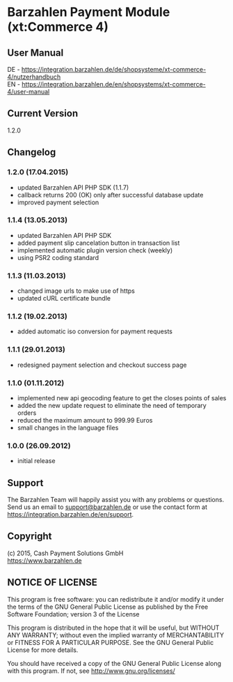 # Barzahlen Payment Module (xt:Commerce 4)

## User Manual
DE - https://integration.barzahlen.de/de/shopsysteme/xt-commerce-4/nutzerhandbuch  
EN - https://integration.barzahlen.de/en/shopsystems/xt-commerce-4/user-manual

## Current Version
1.2.0

## Changelog

### 1.2.0 (17.04.2015)
* updated Barzahlen API PHP SDK (1.1.7)
* callback returns 200 (OK) only after successful database update
* improved payment selection

### 1.1.4 (13.05.2013)
* updated Barzahlen API PHP SDK
* added payment slip cancelation button in transaction list
* implemented automatic plugin version check (weekly)
* using PSR2 coding standard

### 1.1.3 (11.03.2013)
* changed image urls to make use of https
* updated cURL certificate bundle

### 1.1.2 (19.02.2013)
* added automatic iso conversion for payment requests

### 1.1.1 (29.01.2013)
* redesigned payment selection and checkout success page

### 1.1.0 (01.11.2012)
* implemented new api geocoding feature to get the closes points of sales
* added the new update request to eliminate the need of temporary orders
* reduced the maximum amount to 999.99 Euros
* small changes in the language files

### 1.0.0 (26.09.2012)
* initial release

## Support
The Barzahlen Team will happily assist you with any problems or questions. Send us an email to support@barzahlen.de or use the contact form at https://integration.barzahlen.de/en/support.

## Copyright
(c) 2015, Cash Payment Solutions GmbH  
https://www.barzahlen.de

## NOTICE OF LICENSE
This program is free software: you can redistribute it and/or modify it under the terms of the GNU General Public License as published by the Free Software Foundation; version 3 of the License

This program is distributed in the hope that it will be useful, but WITHOUT ANY WARRANTY; without even the implied warranty of MERCHANTABILITY or FITNESS FOR A PARTICULAR PURPOSE. See the GNU General Public License for more details.

You should have received a copy of the GNU General Public License along with this program.  If not, see http://www.gnu.org/licenses/